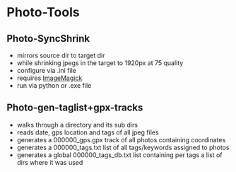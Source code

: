 # Photo-Tools

## Photo-SyncShrink
* mirrors source dir to target dir
* while shrinking jpegs in the target to 1920px at 75 quality
* configure via .ini file
* requires [ImageMagick](https://imagemagick.org)
* run via python or .exe file

## Photo-gen-taglist+gpx-tracks
* walks through a directory and its sub dirs
* reads date, gps location and tags of all jpeg files
* generates a 000000_gps.gpx track of all photos containing coordinates
* generates a 000000_tags.txt list of all tags/keywords assigned to photos
* generates a global 000000_tags_db.txt list containing per tags a list of dirs where it was used
